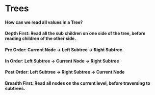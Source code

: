 # Trees

#### How can we read all values in a Tree?

#### Depth First: Read all the sub children on one side of the tree, before reading children of the other side.

#### Pre Order: Current Node -> Left Subtree -> Right Subtree.
#### In Order: Left Subtree -> Current Node -> Right Subtree
#### Post Order: Left Subtree -> Right Subtree -> Current Node
#### Breadth First: Read all nodes on the current level, before traversing to subtrees.


